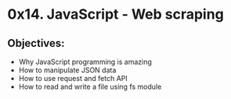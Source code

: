# 0x14. JavaScript - Web scraping
## Objectives:
* Why JavaScript programming is amazing
* How to manipulate JSON data
* How to use request and fetch API
* How to read and write a file using fs module
